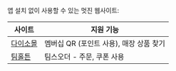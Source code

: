 앱 설치 없이 사용할 수 있는 멋진 웹사이트:

| 사이트     | 지원 기능                               |
| ---------- | --------------------------------------- |
| [다이소몰] | 멤버십 QR (포인트 사용), 매장 상품 찾기 |
| [팀홀튼]   | 팀스오더 - 주문, 쿠폰 사용              |

[다이소몰]: https://prdm.daisomall.co.kr/
[팀홀튼]: https://www.tim-hortons.co.kr/

